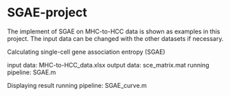 # SGAE-project
The implement of SGAE on MHC-to-HCC data is shown as examples in this project. 
The input data can be changed with the other datasets if necessary.

Calculating single-cell gene association entropy (SGAE) 

input data: MHC-to-HCC_data.xlsx 
output data: sce_matrix.mat running pipeline: SGAE.m

Displaying result running pipeline: SGAE_curve.m
